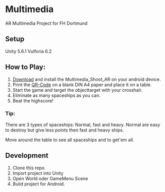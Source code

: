 # Multimedia
AR Multimedia Project for FH Dortmund

## Setup
Unity 5.6.1
Vulforia 6.2

## How to Play:

1. [Download](https://fh-dortmund.sciebo.de/index.php/s/jGPy8FtMlOyYCoE) and install the Multimedia_Shoot_AR on your android device.
2. Print the [QR-Code](objecttarget.jpg) on a blank DIN A4 paper and place it on a table.
3. Start the game and target the objecttarget with your crosshair.
4. Eliminate as many spaceships as you can.
5. Beat the highscore! 

### Tip:
There are 3 types of spaceships:
Normal, fast and heavy.
Normal are easy to destroy but give less points then fast and heavy ships.

Move around the table to see all spaceships and to get'em all.

## Development
1. Clone this repo.
2. Import project into Unity
3. Open World oder GameMenu Scene
4. Build project for Android.
